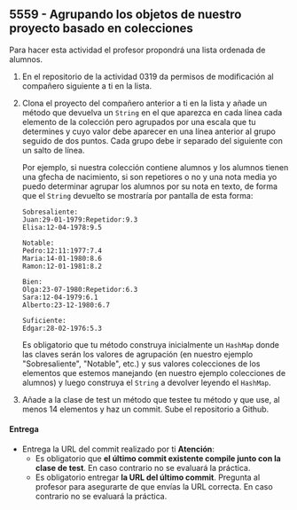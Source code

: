 ## 5559 - Agrupando los objetos de nuestro proyecto basado en colecciones

Para hacer esta actividad el profesor propondrá una lista ordenada de alumnos.

1. En el repositorio de la actividad 0319 da permisos de modificación al compañero siguiente a ti en la lista.

2. Clona el proyecto del compañero anterior a ti en la lista y añade un método que devuelva un `String` en el que aparezca en cada línea cada elemento de la colección pero agrupados por una escala que tu determines y cuyo valor debe aparecer en una línea anterior al grupo seguido de dos puntos. Cada grupo debe ir separado del siguiente con un salto de línea.

    Por ejemplo, si nuestra colección contiene alumnos y los alumnos tienen una gfecha de nacimiento, si son repetiores o no y una nota media yo puedo determinar agrupar los alumnos por su nota en texto, de forma que el `String` devuelto se mostraría por pantalla de esta forma:
    
    ```
    Sobresaliente:
    Juan:29-01-1979:Repetidor:9.3
    Elisa:12-04-1978:9.5
    
    Notable:
    Pedro:12:11:1977:7.4
    Maria:14-01-1980:8.6
    Ramon:12-01-1981:8.2
    
    Bien:
    Olga:23-07-1980:Repetidor:6.3
    Sara:12-04-1979:6.1
    Alberto:23-12-1980:6.7
    
    Suficiente:
    Edgar:28-02-1976:5.3
    ```
    
    Es obligatorio que tu método construya inicialmente un `HashMap` donde las claves serán los valores de agrupación (en nuestro ejemplo "Sobresaliente", "Notable", etc.) y sus valores colecciones de los elementos que estemos manejando (en nuestro ejemplo colecciones de alumnos) y luego construya el `String` a devolver leyendo el `HashMap`.
    

3. Añade a la clase de test un método que testee tu método y que use, al menos 14 elementos y haz un commit. Sube el repositorio a Github.
   

#### Entrega

* Entrega la URL del commit realizado por ti __Atención__: 
  * Es obligatorio que __el último commit existente compile junto con la clase de test__. En caso contrario no se evaluará la práctica.
  * Es obligatorio entregar __la URL del último commit__. Pregunta al profesor para asegurarte de que envías la URL correcta. En caso contrario no se evaluará la práctica.
